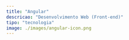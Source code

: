 ```yaml
---
title: "Angular"
descricao: "Desenvolvimento Web (Front-end)"
tipo: "tecnologia"
image: ./images/angular-icon.png
---
```

